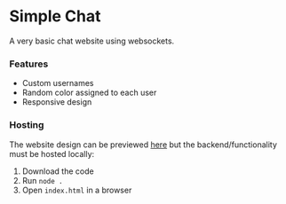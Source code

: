 # Simple Chat
A very basic chat website using websockets.
### Features
- Custom usernames
- Random color assigned to each user
- Responsive design
### Hosting
The website design can be previewed [here](https://geomty.github.io/simple-chat) but the backend/functionality must be hosted locally:
1. Download the code
2. Run `node .`
3. Open `index.html` in a browser

